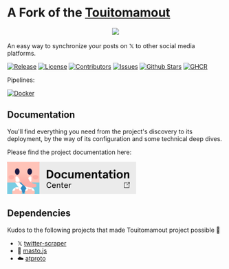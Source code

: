 # A Fork of the [Touitomamout](https://github.com/louisgrasset/touitomamout)

<p align="center">
  <a href="https://yamada-sexta.github.io/touitomamout/docs/discover">
    <img src="https://github.com/yamada-sexta/touitomamout/raw/main/.github/docs/touitomamout.svg" width="150px"/>
  </a>
</p>

An easy way to synchronize your posts on 𝕏 to other social media platforms.

[![Release](https://img.shields.io/github/package-json/v/yamada-sexta/touitomamout/main?label=release&color=#4c1)](https://github.com/yamada-sexta/touitomamout/releases)
[![License](https://img.shields.io/github/license/yamada-sexta/touitomamout?color=#4c1)](https://github.com/yamada-sexta/touitomamout/blob/main/LICENSE)
[![Contributors](https://img.shields.io/github/contributors/yamada-sexta/touitomamout)](https://github.com/yamada-sexta/touitomamout/graphs/contributors)
[![Issues](https://img.shields.io/github/issues/yamada-sexta/touitomamout)](https://github.com/yamada-sexta/touitomamout/issues)
[![Github Stars](https://img.shields.io/github/stars/yamada-sexta/touitomamout?color=ffe34e)](https://github.com/yamada-sexta/touitomamout)
[![GHCR](https://img.shields.io/badge/GHCR-ghcr.io%2Fyamada--sexta%2Ftouitomamout-086dd7?logo=github)](https://ghcr.io/yamada-sexta/touitomamout)

Pipelines:

[![Docker](https://img.shields.io/github/actions/workflow/status/yamada-sexta/touitomamout/docker.yml?label=ci)](https://github.com/yamada-sexta/touitomamout/actions/workflows/docker.yml)
<!-- 
[![CD](https://img.shields.io/github/actions/workflow/status/yamada-sexta/touitomamout/cd.yml?label=cd)](https://github.com/yamada-sexta/touitomamout/actions/workflows/cd.yml)

[![CodeQL](https://img.shields.io/github/actions/workflow/status/yamada-sexta/touitomamout/codeql.yml?label=codeql)](https://github.com/yamada-sexta/touitomamout/actions/workflows/codeql.yml)

[![Release](https://img.shields.io/github/actions/workflow/status/yamada-sexta/touitomamout/release.yml?label=release)](https://github.com/yamada-sexta/touitomamout/actions/workflows/release.yml)

[![Quality Gate](https://sonarcloud.io/api/project_badges/measure?project=yamada-sexta_touitomamout&metric=alert_status)](https://sonarcloud.io/summary/new_code?id=yamada-sexta_touitomamout) -->

<!-- Tools:

[![Eslint](https://img.shields.io/badge/eslint-3A33D1?logo=eslint&logoColor=white)](https://github.com/eslint/eslint)
[![Prettier](https://img.shields.io/badge/prettier-1A2C34?logo=prettier&logoColor=white)](https://github.com/prettier/prettier)
![Sonarlint](https://img.shields.io/badge/sonarlint-CB2029?logo=sonarlint&logoColor=white) -->

<!-- ![touitomamout banner](./.github/docs/touitomamout-banner.jpg) -->

## Documentation

You'll find everything you need from the project's discovery to its deployment, by the way of its configuration and some technical deep dives.

Please find the project documentation here:

[<img src="https://github.com/louisgrasset/touitomamout/raw/main/.github/docs/documentation-center.svg"  width="300px"/>](https://github.com/yamada-sexta/touitomamout/wiki)

## Dependencies

Kudos to the following projects that made Touitomamout project possible 🙏

- 𝕏 [twitter-scraper](https://github.com/the-convocation/twitter-scraper)
- 🦣 [masto.js](https://github.com/neet/masto.js)
- ☁️ [atproto](https://github.com/bluesky-social/atproto)

